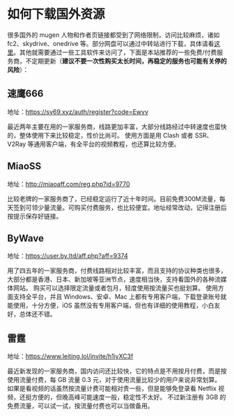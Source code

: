 # 如何下载国外资源

很多国外的 mugen 人物和作者页链接都受到了网络限制，访问比较麻烦，诸如 fc2、skydrive、onedrive 等。部分网盘可以通过中转站进行下载，具体请看[这里](https://qxmugen.com/portal/8)。其他就需要通过一些工具软件来访问了，下面是本站推荐的一些免费/付费服务商，不定期更新（**建议不要一次性购买太长时间，再稳定的服务也可能有关停的风险**）：

## 速鹰666

地址：<a href="https://sy69.xyz/auth/register?code=Ewvv" target="_blank">https://sy69.xyz/auth/register?code=Ewvv</a>

最近两年主要在用的一家服务商，线路更加丰富，大部分线路经过中转速度也蛮快的，整体使用下来比较稳定，性价比尚可。
使用方面是用 Clash 或者 SSR、V2Ray 等通用客户端，有全平台的视频教程，也还算比较方便。

## MiaoSS

地址：<a href="http://miaoaff.com/reg.php?id=9770" target="__blank">http://miaoaff.com/reg.php?id=9770</a>

比较老牌的一家服务商了，已经稳定运行了近十年时间。目前免费300M流量，每天签到可领少量流量。可购买付费服务，也比较便宜。地址经常改动，记得注册后按提示保存好链接。

## ByWave

地址：<a href="https://user.by.ltd/aff.php?aff=9374" target="__blank">https://user.by.ltd/aff.php?aff=9374</a>

用了四五年的一家服务商，付费线路相对比较丰富，而且支持的协议种类也很多，大部分都是香港、日本、新加坡等亚洲节点，速度相当快，支持看国外的各种流媒体网站。
购买可以选择限定流量或者包月，轻度使用按流量买也挺划算。
使用方面支持全平台，并且 Windows、安卓、Mac 上都有专用客户端，下载登录账号就能使用，十分方便，iOS 虽然没有专用客户端，但也有详细的使用教程，小白友好，总体还不错。

## 雷霆

地址：<a href="https://www.leiting.lol/invite/h1iyXC3f" target="__blank">https://www.leiting.lol/invite/h1iyXC3f</a>

最近新发现的一家服务商，国内访问还比较快，它的特点是不用按月付费，而是按使用流量付费，每 GB 流量 0.3 元，对于使用流量比较少的用户来说非常划算。
如果是看视频的话虽然按流量计费可能相对贵一些，但是能够免登录看 Netflix 视频，还挺方便的，但晚高峰可能速度一般，稳定性不太好。
不过新注册有 3GB 的免费流量，可以试一试，按流量付费也可以当做备用。
